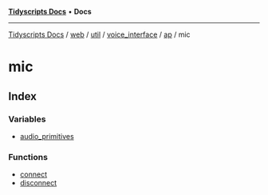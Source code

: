 [**Tidyscripts Docs**](../../../../../../../../../../README.md) • **Docs**

***

[Tidyscripts Docs](../../../../../../../../../../globals.md) / [web](../../../../../../../../README.md) / [util](../../../../../../README.md) / [voice\_interface](../../../../README.md) / [ap](../../README.md) / mic

# mic

## Index

### Variables

- [audio\_primitives](variables/audio_primitives.md)

### Functions

- [connect](functions/connect.md)
- [disconnect](functions/disconnect.md)
